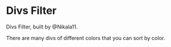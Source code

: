 # Divs Filter

<p>Divs Filter, built by @Nikala11.</p>
<p>There are many divs of different colors that you can sort by color.</p>
